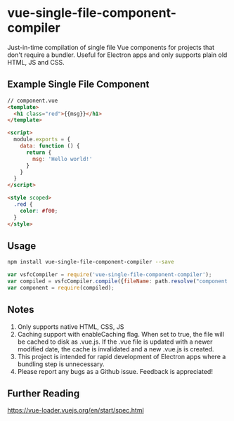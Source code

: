 # vue-single-file-component-compiler
Just-in-time compilation of single file Vue components for projects that don't require a bundler.  Useful for Electron apps and only supports plain old HTML, JS and CSS.

## Example Single File Component

``` html
// component.vue
<template>
  <h1 class="red">{{msg}}</h1>
</template>

<script>
  module.exports = {
    data: function () {
      return {
        msg: 'Hello world!'
      }
    }
  }
</script>

<style scoped>
  .red {
    color: #f00;
  }
</style>
```

## Usage

``` bash
npm install vue-single-file-component-compiler --save
```

``` js
var vsfcCompiler = require('vue-single-file-component-compiler');
var compiled = vsfcCompiler.compile({fileName: path.resolve("component.vue"), enableCaching: true});
var component = require(compiled);
```

## Notes
1. Only supports native HTML, CSS, JS
2. Caching support with enableCaching flag.  When set to true, the file will be cached to disk as <filename>.vue.js.  If the .vue file is updated with a newer modified date, the cache is invalidated and a new <filename>.vue.js is created.
3. This project is intended for rapid development of Electron apps where a bundling step is unnecessary.
4. Please report any bugs as a Github issue.  Feedback is appreciated!

## Further Reading
https://vue-loader.vuejs.org/en/start/spec.html
